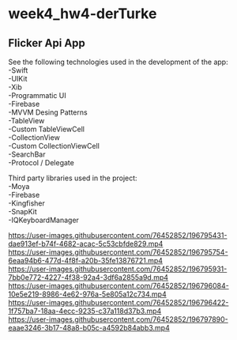 # week4_hw4-derTurke

## Flicker Api App

See the following technologies used in the development of the app: <br/>
-Swift <br/>
-UIKit <br/>
-Xib <br/>
-Programmatic UI <br/>
-Firebase <br>
-MVVM Desing Patterns <br/>
-TableView <br/>
-Custom TableViewCell <br/>
-CollectionView <br/>
-Custom CollectionViewCell <br/>
-SearchBar <br/>
-Protocol / Delegate

Third party libraries used in the project: <br/>
-Moya <br/>
-Firebase <br/>
-Kingfisher <br/>
-SnapKit <br/>
-IQKeyboardManager <br/>

https://user-images.githubusercontent.com/76452852/196795431-dae913ef-b74f-4682-acac-5c53cbfde829.mp4 <br/>
https://user-images.githubusercontent.com/76452852/196795754-6eaa94b6-477d-4f8f-a20b-35fe13876721.mp4 <br/>
https://user-images.githubusercontent.com/76452852/196795931-7bb0e772-4227-4f38-92a4-3df6a2855a9d.mp4 <br/>
https://user-images.githubusercontent.com/76452852/196796084-10e5e219-8986-4e62-976a-5e805a12c734.mp4 <br/>
https://user-images.githubusercontent.com/76452852/196796422-1f757ba7-18aa-4ecc-9235-c37a118d37b3.mp4 <br/>
https://user-images.githubusercontent.com/76452852/196797890-eaae3246-3b17-48a8-b05c-a4592b84abb3.mp4 <br/>
